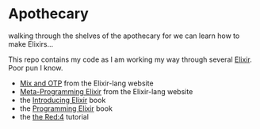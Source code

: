 # Apothecary
walking through the shelves of the apothecary for we can learn how to make Elixirs...

This repo contains my code as I am working my way through several [Elixir](www.elixir-lang.org).
Poor pun I know.

- [Mix and OTP](https://github.com/bdubaut/apothecary/tree/master/mix-and-otp) from the Elixir-lang website
- [Meta-Programming Elixir](https://github.com/bdubaut/apothecary/tree/master/meta-programming) from the Elixir-lang website
- the [Introducing Elixir](https://github.com/bdubaut/apothecary/tree/master/introducing-elixir) book
- the [Programming Elixir](https://github.com/bdubaut/apothecary/tree/master/programming-elixir) book
- the [the Red:4](https://github.com/bdubaut/apothecary/tree/master/red4-physics) tutorial
